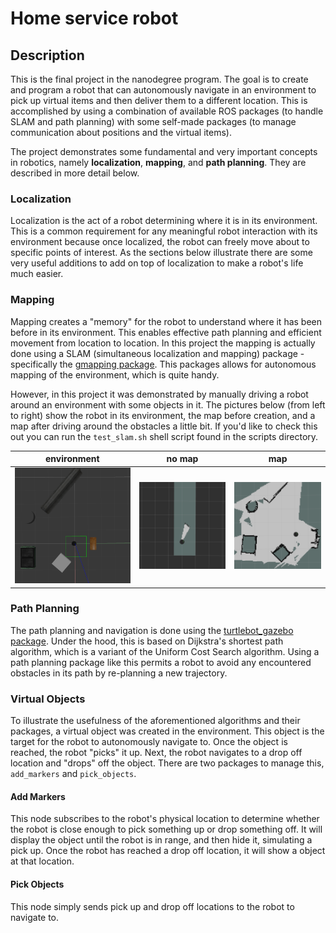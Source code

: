 # Home service robot

## Description

This is the final project in the nanodegree program. The goal is to create and program a robot that can autonomously navigate in an environment to pick up virtual items and then deliver them to a different location. This is accomplished by using a combination of available ROS packages (to handle SLAM and path planning) with some self-made packages (to manage communication about positions and the virtual items).

The project demonstrates some fundamental and very important concepts in robotics, namely __localization__, __mapping__, and __path planning__. They are described in more detail below.

### Localization

Localization is the act of a robot determining where it is in its environment. This is a common requirement for any meaningful robot interaction with its environment because once localized, the robot can freely move about to specific points of interest. As the sections below illustrate there are some very useful additions to add on top of localization to make a robot's life much easier. 

### Mapping

Mapping creates a "memory" for the robot to understand where it has been before in its environment. This enables effective path planning and efficient movement from location to location. In this project the mapping is actually done using a SLAM (simultaneous localization and mapping) package - specifically the [gmapping package](http://wiki.ros.org/gmapping). This packages allows for autonomous mapping of the environment, which is quite handy.

However, in this project it was demonstrated by manually driving a robot around an environment with some objects in it. The pictures below (from left to right) show the robot in its environment, the map before creation, and a map after driving around the obstacles a little bit. If you'd like to check this out you can run the `test_slam.sh` shell script found in the scripts directory. 

| environment | no map | map |
| :---: | :---: | :---: |
| ![](images/gazebo_environment.png) | ![](images/rviz_no_map.png) |  ![](images/rviz_mapped.png) | 

### Path Planning

The path planning and navigation is done using the [turtlebot_gazebo package](http://wiki.ros.org/turtlebot_gazebo). Under the hood, this is based on Dijkstra's shortest path algorithm, which is a variant of the Uniform Cost Search algorithm. Using a path planning package like this permits a robot to avoid any encountered obstacles in its path by re-planning a new trajectory.

### Virtual Objects

To illustrate the usefulness of the aforementioned algorithms and their packages, a virtual object was created in the environment. This object is the target for the robot to autonomously navigate to. Once the object is reached, the robot "picks" it up. Next, the robot navigates to a drop off location and "drops" off the object. There are two packages to manage this, `add_markers` and `pick_objects`. 

#### Add Markers

This node subscribes to the robot's physical location to determine whether the robot is close enough to pick something up or drop something off. It will display the object until the robot is in range, and then hide it, simulating a pick up. Once the robot has reached a drop off location, it will show a object at that location. 

#### Pick Objects 

This node simply sends pick up and drop off locations to the robot to navigate to.

